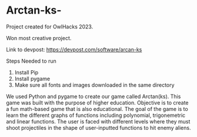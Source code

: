 # Arctan-ks-
Project created for OwlHacks 2023.

Won most creative project.

Link to devpost: https://devpost.com/software/arcan-ks

Steps Needed to run
1. Install Pip
2. Install pygame
3. Make sure all fonts and images downloaded in the same directory


We used Python and pygame to create our game called Arctan(ks).
This game was built with the purpose of higher education. 
Objective is to create a fun math-based game that is also educational. 
The goal of the game is to learn the different graphs of functions including polynomial, trigonemetric and linear functions. The user is faced with different levels where they must shoot projectiles in the shape of user-inputted functions to hit enemy aliens.

